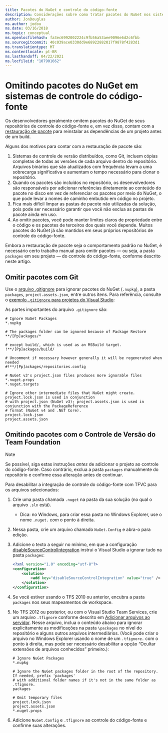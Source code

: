 ```yaml
---
title: Pacotes do NuGet e controle do código-fonte
description: Considerações sobre como tratar pacotes do NuGet nos sistemas de controle de versão e do código-fonte, e como omitir pacotes com git e TFVC.
author: JonDouglas
ms.author: jodou
ms.date: 03/16/2018
ms.topic: conceptual
ms.openlocfilehash: fa3ec6992002224c9fb56a53aee9096e6d2c6fbb
ms.sourcegitcommit: 40c039ace0330dd9e68922882017f9878f4283d1
ms.translationtype: MT
ms.contentlocale: pt-BR
ms.lasthandoff: 04/22/2021
ms.locfileid: "107901662"
---
```

# <a name="omitting-nuget-packages-in-source-control-systems"></a>Omitindo pacotes do NuGet em sistemas de controle do código-fonte

Os desenvolvedores geralmente omitem pacotes do NuGet de seus repositórios de controle do código-fonte e, em vez disso, contam com a [restauração de pacote](package-restore.md) para reinstalar as dependências de um projeto antes de um build.

Alguns dos motivos para contar com a restauração de pacote são:

1. Sistemas de controle de versão distribuídos, como Git, incluem cópias completas de todas as versões de cada arquivo dentro do repositório. Arquivos binários que são atualizados com frequência levam a uma sobrecarga significativa e aumentam o tempo necessário para clonar o repositório.
1. Quando os pacotes são incluídos no repositório, os desenvolvedores são responsáveis por adicionar referências diretamente ao conteúdo do pacote no disco em vez de referenciar os pacotes por meio do NuGet, o que pode levar a nomes de caminho embutido em código no projeto.
1. Fica mais difícil limpar as pastas de pacote não utilizadas da solução, pois pode ser necessário garantir que você não exclua as pastas de pacote ainda em uso.
1. Ao omitir pacotes, você pode manter limites claros de propriedade entre o código e os pacotes de terceiros dos quais você depende. Muitos pacotes do NuGet já são mantidos em seus próprios repositórios de controle do código-fonte.

Embora a restauração de pacote seja o comportamento padrão no NuGet, é necessário certo trabalho manual para omitir pacotes &mdash; ou seja, a pasta `packages` em seu projeto &mdash; do controle do código-fonte, conforme descrito neste artigo.

## <a name="omitting-packages-with-git"></a>Omitir pacotes com Git

Use o [arquivo .gitignore](https://git-scm.com/docs/gitignore) para ignorar pacotes do NuGet (`.nupkg`), a pasta `packages`, `project.assets.json`, entre outros itens. Para referência, consulte o [exemplo `.gitignore` para projetos do Visual Studio](https://github.com/github/gitignore/blob/master/VisualStudio.gitignore):

As partes importantes do arquivo `.gitignore` são:

```gitignore
# Ignore NuGet Packages
*.nupkg

# The packages folder can be ignored because of Package Restore
**/[Pp]ackages/*

# except build/, which is used as an MSBuild target.
!**/[Pp]ackages/build/

# Uncomment if necessary however generally it will be regenerated when needed
#!**/[Pp]ackages/repositories.config

# NuGet v3's project.json files produces more ignorable files
*.nuget.props
*.nuget.targets

# Ignore other intermediate files that NuGet might create. project.lock.json is used in conjunction
# with project.json (NuGet v3); project.assets.json is used in conjunction with the PackageReference
# format (NuGet v4 and .NET Core).
project.lock.json
project.assets.json
```

## <a name="omitting-packages-with-team-foundation-version-control"></a>Omitindo pacotes com o Controle de Versão do Team Foundation

> [!Note]
> Se possível, siga estas instruções *antes* de adicionar o projeto ao controle do código-fonte. Caso contrário, exclua a pasta `packages` manualmente do repositório e confirme essa alteração antes de continuar.

Para desabilitar a integração de controle do código-fonte com TFVC para os arquivos selecionados:

1. Crie uma pasta chamada `.nuget` na pasta da sua solução (no qual o arquivo `.sln` está).
    - Dica: no Windows, para criar essa pasta no Windows Explorer, use o nome `.nuget.` *com* o ponto à direita.

1. Nessa pasta, crie um arquivo chamado `NuGet.Config` e abra-o para edição.

1. Adicione o texto a seguir no mínimo, em que a configuração [disableSourceControlIntegration](../reference/nuget-config-file.md#solution-section) instrui o Visual Studio a ignorar tudo na pasta `packages`:

   ```xml
   <?xml version="1.0" encoding="utf-8"?>
   <configuration>
       <solution>
           <add key="disableSourceControlIntegration" value="true" />
       </solution>
   </configuration>
   ```

1. Se você estiver usando o TFS 2010 ou anterior, encubra a pasta `packages` nos seus mapeamentos de workspace.

1. No TFS 2012 ou posterior, ou com o Visual Studio Team Services, crie um arquivo `.tfignore` conforme descrito em [Adicionar arquivos ao servidor](/vsts/tfvc/add-files-server?view=vsts#tfignore&preserve-view=true). Nesse arquivo, inclua o conteúdo abaixo para ignorar explicitamente as modificações na pasta `\packages` no nível do repositório e alguns outros arquivos intermediários. (Você pode criar o arquivo no Windows Explorer usando o nome de um `.tfignore.` com o ponto à direita, mas pode ser necessário desabilitar a opção “Ocultar extensões de arquivos conhecidos” primeiro.):

   ```cli
   # Ignore NuGet Packages
   *.nupkg

   # Ignore the NuGet packages folder in the root of the repository. If needed, prefix 'packages'
   # with additional folder names if it's not in the same folder as .tfignore.   
   packages

   # Omit temporary files
   project.lock.json
   project.assets.json
   *.nuget.props
   ```

1. Adicione `NuGet.Config` e `.tfignore` ao controle do código-fonte e confirme suas alterações.
